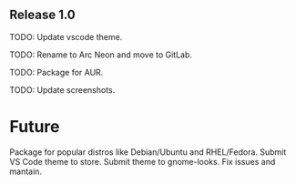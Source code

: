 ## Release 1.0



TODO: Update vscode theme.


TODO: Rename to Arc Neon and move to GitLab.

TODO: Package for AUR.

TODO: Update screenshots.

# Future
Package for popular distros like Debian/Ubuntu and RHEL/Fedora. Submit VS Code theme to store. Submit theme to gnome-looks. Fix issues and mantain.

